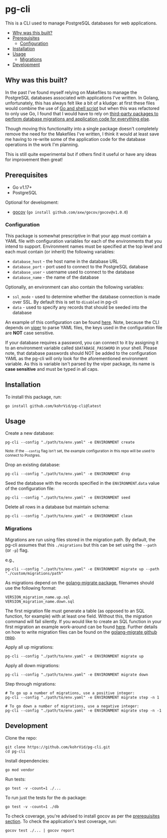 # pg-cli

This is a CLI used to manage PostgreSQL databases for web applications.

<!-- vim-markdown-toc GFM -->

* [Why was this built?](#why-was-this-built)
* [Prerequisites](#prerequisites)
  * [Configuration](#configuration)
* [Installation](#installation)
* [Usage](#usage)
  * [Migrations](#migrations)
* [Development](#development)

<!-- vim-markdown-toc -->

## Why was this built?

In the past I've found myself relying on Makefiles to manage the PostgreSQL
databases associated with applications I've written. In Golang, unfortunately,
this has always felt like a bit of a kludge: at first these files would combine
the use of [Go and shell
script](https://github.com/kohrVid/calendar-api/blob/efdb530bd7a395134ad94b5e07cb2e97cccee1ab/Makefile)
but when this was refactored to only use Go, I found that I would have to rely
on [third-party packages to perform database migrations and application code
for everything
else](https://github.com/kohrVid/calendar-api/blob/8f116b4b5ed4fb5f866538c3f1a90d7bc77c276a/Makefile).

Though moving this functionality into a single package doesn't completely
remove the need for the Makefiles I've written, I think it would at least save
me having to re-write some of the application code for the database operations
in the work I'm planning.

This is still quite experimental but if others find it useful or have any ideas
for improvement then great!


##  Prerequisites

* Go v1.17+
* PostgreSQL

Optional for development:

* [gocov](https://github.com/axw/gocov#installation) (`go install github.com/axw/gocov/gocov@v1.0.0`)


### Configuration

This package is somewhat prescriptive in that your app must contain a YAML file
with configuration variables for each of the environments that you intend to
support. Environment names must be specified at the top level and each must
contain (or inherit) the following variables:

* `database_host` - the host name in the database URL
* `database_port` - port used to connect to the PostgreSQL database
* `database_user` - username used to connect to the database
* `database_name` - the name of the database

Optionally, an environment can also contain the following variables:

* `ssl_mode` - used to determine whether the database connection is made over
  SSL. By default this is set to `disabled` in pg-cli
* `data` - used to specify any records that should be seeded into the database

An example of this configuration can be found
[here](https://github.com/kohrVid/pg-cli/blob/master/example/env.yaml).
Note, because the CLI depends on
[viper](https://github.com/spf13/viper/issues/260) to parse YAML files, the
keys used in the configuration file are **NOT** case sensitive.

If your database requires a password, you can connect to it by assigning it to
an environment variable called `$DATABASE_PASSWORD` in your shell. Please note,
that database passwords should NOT be added to the configuration YAML as the
pg-cli will only look for the aforementioned environment variable. As this is
variable isn't parsed by the viper package, its name is **case sensitive** and
must be typed in all caps.


## Installation

To install this package, run:

    go install github.com/kohrVid/pg-cli@latest


## Usage

Create a new database:

    pg-cli --config "./path/to/env.yaml" -e ENVIRONMENT create

<sub>Note: if the `--config` flag isn't set, the example configuration in this
repo will be used to connect to Postgres.</sub>

Drop an existing database:

    pg-cli --config "./path/to/env.yaml" -e ENVIRONMENT drop

Seed the database with the records specified in the `ENVIRONMENT`.`data` value
of the configuration file:

    pg-cli --config "./path/to/env.yaml" -e ENVIRONMENT seed

Delete all rows in a database but maintain schema:

    pg-cli --config "./path/to/env.yaml" -e ENVIRONMENT clean


### Migrations

Migrations are run using files stored in the migration path. By default, the
pg-cli assumes that this `./migrations` but this can be set using the `--path`
(or `-p`) flag.

e.g.,

    pg-cli --config "./path/to/env.yaml" -e ENVIRONMENT migrate up --path "./custom/migrations/path"

As migrations depend on the [golang-migrate
package](https://github.com/golang-migrate), filenames should use the following
format:

    VERSION_migration_name.up.sql
    VERSION_migration_name.down.sql

The first migration file must generate a table (as opposed to an SQL function,
for example) with at least one field. Without this, the migration command will
fail silently. If you would like to create an SQL function in your first
migration an example work-around can be found
[here](https://github.com/kohrVid/pg-cli/blob/master/example/migrations/1_initialise_schema.up.sql).
Further details on how to write migration files can be found
on the [golang-migrate github repo](https://github.com/golang-migrate/migrate/blob/master/MIGRATIONS.md).

Apply all up migrations:

    pg-cli --config "./path/to/env.yaml" -e ENVIRONMENT migrate up

Apply all down migrations:

    pg-cli --config "./path/to/env.yaml" -e ENVIRONMENT migrate down

Step through migrations:

    # To go up a number of migrations, use a positive integer:
    pg-cli --config "./path/to/env.yaml" -e ENVIRONMENT migrate step -n 1

    # To go down a number of migrations, use a negative integer:
    pg-cli --config "./path/to/env.yaml" -e ENVIRONMENT migrate step -n -1


## Development

Clone the repo:

    git clone https://github.com/kohrVid/pg-cli.git
    cd pg-cli

Install dependencies:

    go mod vendor

Run tests:

    go test -v -count=1 ./...

To run just the tests for the `db` package:

    go test -v -count=1 ./db

To check coverage, you're advised to install gocov as per the [prerequisites
section](#prerequisites). To check the application's test coverage, run:

    gocov test ./... | gocov report
